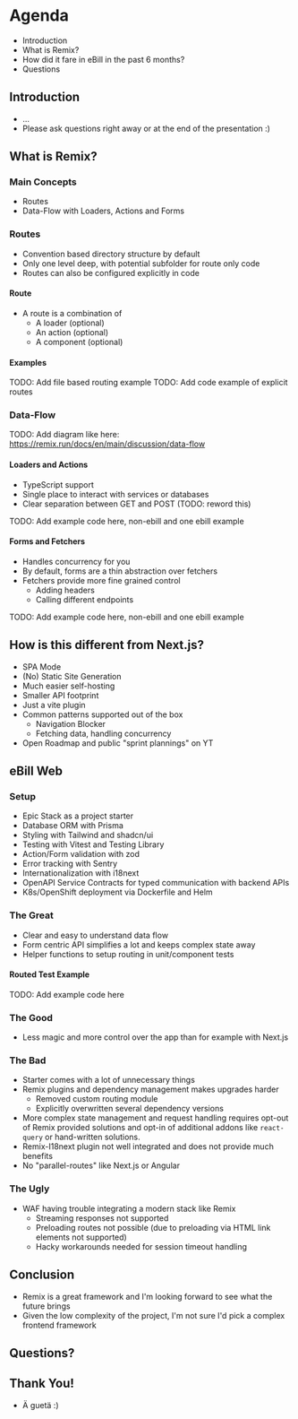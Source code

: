 # Agenda

- Introduction
- What is Remix?
- How did it fare in eBill in the past 6 months?
- Questions

## Introduction

- ...
- Please ask questions right away or at the end of the presentation :)

## What is Remix?

### Main Concepts

- Routes
- Data-Flow with Loaders, Actions and Forms

### Routes

- Convention based directory structure by default
- Only one level deep, with potential subfolder for route only code
- Routes can also be configured explicitly in code

#### Route

- A route is a combination of
  - A loader (optional)
  - An action (optional)
  - A component (optional)

#### Examples

TODO: Add file based routing example
TODO: Add code example of explicit routes

### Data-Flow

TODO: Add diagram like here: https://remix.run/docs/en/main/discussion/data-flow

#### Loaders and Actions

- TypeScript support
- Single place to interact with services or databases
- Clear separation between GET and POST (TODO: reword this)

TODO: Add example code here, non-ebill and one ebill example

#### Forms and Fetchers

- Handles concurrency for you
- By default, forms are a thin abstraction over fetchers
- Fetchers provide more fine grained control
  - Adding headers
  - Calling different endpoints

TODO: Add example code here, non-ebill and one ebill example

## How is this different from Next.js?

- SPA Mode
- (No) Static Site Generation
- Much easier self-hosting
- Smaller API footprint
- Just a vite plugin
- Common patterns supported out of the box
  - Navigation Blocker
  - Fetching data, handling concurrency
- Open Roadmap and public "sprint plannings" on YT

## eBill Web

### Setup

- Epic Stack as a project starter
- Database ORM with Prisma
- Styling with Tailwind and shadcn/ui
- Testing with Vitest and Testing Library
- Action/Form validation with zod
- Error tracking with Sentry
- Internationalization with i18next
- OpenAPI Service Contracts for typed communication with backend APIs
- K8s/OpenShift deployment via Dockerfile and Helm

### The Great

- Clear and easy to understand data flow
- Form centric API simplifies a lot and keeps complex state away
- Helper functions to setup routing in unit/component tests

#### Routed Test Example

TODO: Add example code here

### The Good

- Less magic and more control over the app than for example with Next.js

### The Bad

- Starter comes with a lot of unnecessary things
- Remix plugins and dependency management makes upgrades harder
  - Removed custom routing module
  - Explicitly overwritten several dependency versions
- More complex state management and request handling requires opt-out of Remix
  provided solutions and opt-in of additional addons like `react-query` or
  hand-written solutions.
- Remix-I18next plugin not well integrated and does not provide much benefits
- No "parallel-routes" like Next.js or Angular

### The Ugly

- WAF having trouble integrating a modern stack like Remix
  - Streaming responses not supported
  - Preloading routes not possible (due to preloading via HTML link elements not supported)
  - Hacky workarounds needed for session timeout handling

## Conclusion

- Remix is a great framework and I'm looking forward to see what the future brings
- Given the low complexity of the project, I'm not sure I'd pick a complex
  frontend framework

## Questions?

## Thank You!

- Ä guetä :)
